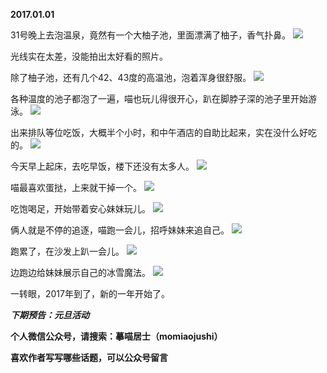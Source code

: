 
**2017.01.01**

31号晚上去泡温泉，竟然有一个大柚子池，里面漂满了柚子，香气扑鼻。
![](https://pic4.zhimg.com/v2-1163df5ba5011043684c1f5273a4746d.jpg)


光线实在太差，没能拍出太好看的照片。

除了柚子池，还有几个42、43度的高温池，泡着浑身很舒服。
![](https://pic1.zhimg.com/v2-b779f9281fffac3f2ef999bfbd3480a0.jpg)


各种温度的池子都泡了一遍，喵也玩儿得很开心，趴在脚脖子深的池子里开始游泳。
![](https://pic1.zhimg.com/v2-5b9704dc88b852a7fd07ca09ebf4ebb7.jpg)


出来排队等位吃饭，大概半个小时，和中午酒店的自助比起来，实在没什么好吃的。
![](https://pic2.zhimg.com/v2-a0070426bfbaab5942d2544cf499a9ab.jpg)


今天早上起床，去吃早饭，楼下还没有太多人。
![](https://pic1.zhimg.com/v2-83d94161cc4a0e1a171ce09ff5ccc72a.jpg)


喵最喜欢蛋挞，上来就干掉一个。
![](https://pic4.zhimg.com/v2-79a56186864b717b7f8e4e026b3aee13.jpg)


吃饱喝足，开始带着安心妹妹玩儿。
![](https://pic3.zhimg.com/v2-6201a4ca765eb8dd120e6f9557ebab34.jpg)


俩人就是不停的追逐，喵跑一会儿，招呼妹妹来追自己。
![](https://pic1.zhimg.com/v2-b4e9a1cc6efe6aa2ff0cee925ad83800.jpg)


跑累了，在沙发上趴一会儿。
![](https://pic4.zhimg.com/v2-5a5c18869b75d25f35792b84d848f00a.jpg)


边跑边给妹妹展示自己的冰雪魔法。
![](https://pic4.zhimg.com/v2-a7107b94f4558f552cf35eb26b769b95.jpg)


一转眼，2017年到了，新的一年开始了。


***下期预告：元旦活动***


**个人微信公众号，请搜索：摹喵居士（momiaojushi）**

**喜欢作者写写哪些话题，可以公众号留言**
